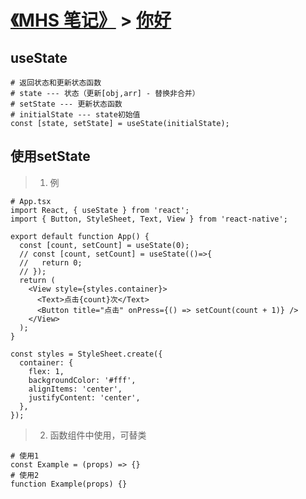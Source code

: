 # [《MHS 笔记》] > [你好]

## useState
```
# 返回状态和更新状态函数 
# state --- 状态（更新[obj,arr] - 替换非合并）
# setState --- 更新状态函数
# initialState --- state初始值
const [state, setState] = useState(initialState);
```

## 使用setState
> 1. 例
```
# App.tsx
import React, { useState } from 'react';
import { Button, StyleSheet, Text, View } from 'react-native';

export default function App() {
  const [count, setCount] = useState(0);
  // const [count, setCount] = useState(()=>{
  //   return 0;
  // });
  return (
    <View style={styles.container}>
      <Text>点击{count}次</Text>
      <Button title="点击" onPress={() => setCount(count + 1)} />
    </View>
  );
}

const styles = StyleSheet.create({
  container: {
    flex: 1,
    backgroundColor: '#fff',
    alignItems: 'center',
    justifyContent: 'center',
  },
});
```
> 2. 函数组件中使用，可替类
```
# 使用1
const Example = (props) => {}
# 使用2
function Example(props) {}
```


## 
[《MHS 笔记》]: https://mhsnet.github.io/mhsnote/ "《MHS 笔记》"

[你好]: https://mhsnet.github.io/mhsnote/framework/react/doc/main-concepts-hello-world.html "你好"